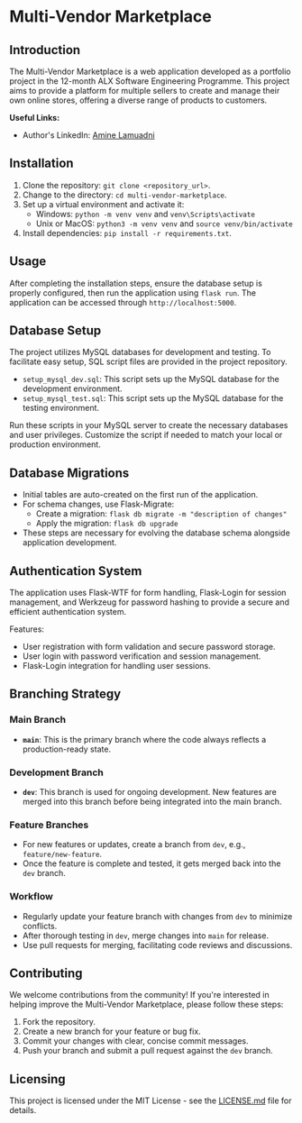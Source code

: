 # Multi-Vendor Marketplace

## Introduction

The Multi-Vendor Marketplace is a web application developed as a portfolio project in the 12-month ALX Software Engineering Programme. This project aims to provide a platform for multiple sellers to create and manage their own online stores, offering a diverse range of products to customers.

**Useful Links:**
- Author's LinkedIn: [Amine Lamuadni](https://www.linkedin.com/in/aminelamuadni/)

## Installation

1. Clone the repository: `git clone <repository_url>`.
2. Change to the directory: `cd multi-vendor-marketplace`.
3. Set up a virtual environment and activate it:
   - Windows: `python -m venv venv` and `venv\Scripts\activate`
   - Unix or MacOS: `python3 -m venv venv` and `source venv/bin/activate`
4. Install dependencies: `pip install -r requirements.txt`.

## Usage

After completing the installation steps, ensure the database setup is properly configured, then run the application using `flask run`. The application can be accessed through `http://localhost:5000`.

## Database Setup

The project utilizes MySQL databases for development and testing. To facilitate easy setup, SQL script files are provided in the project repository.

- `setup_mysql_dev.sql`: This script sets up the MySQL database for the development environment.
- `setup_mysql_test.sql`: This script sets up the MySQL database for the testing environment.

Run these scripts in your MySQL server to create the necessary databases and user privileges. Customize the script if needed to match your local or production environment.

## Database Migrations

- Initial tables are auto-created on the first run of the application.
- For schema changes, use Flask-Migrate:
  - Create a migration: `flask db migrate -m "description of changes"`
  - Apply the migration: `flask db upgrade`
- These steps are necessary for evolving the database schema alongside application development.

## Authentication System

The application uses Flask-WTF for form handling, Flask-Login for session management, and Werkzeug for password hashing to provide a secure and efficient authentication system.

Features:
- User registration with form validation and secure password storage.
- User login with password verification and session management.
- Flask-Login integration for handling user sessions.

## Branching Strategy

### Main Branch
- **`main`**: This is the primary branch where the code always reflects a production-ready state.

### Development Branch
- **`dev`**: This branch is used for ongoing development. New features are merged into this branch before being integrated into the main branch.

### Feature Branches
- For new features or updates, create a branch from `dev`, e.g., `feature/new-feature`.
- Once the feature is complete and tested, it gets merged back into the `dev` branch.

### Workflow
- Regularly update your feature branch with changes from `dev` to minimize conflicts.
- After thorough testing in `dev`, merge changes into `main` for release.
- Use pull requests for merging, facilitating code reviews and discussions.

## Contributing

We welcome contributions from the community! If you're interested in helping improve the Multi-Vendor Marketplace, please follow these steps:
1. Fork the repository.
2. Create a new branch for your feature or bug fix.
3. Commit your changes with clear, concise commit messages.
4. Push your branch and submit a pull request against the `dev` branch.

## Licensing

This project is licensed under the MIT License - see the [LICENSE.md](LICENSE.md) file for details.